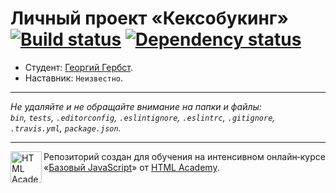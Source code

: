 # Личный проект «Кексобукинг» [![Build status][travis-image]][travis-url] [![Dependency status][dependency-image]][dependency-url]

* Студент: [Георгий Гербст](https://up.htmlacademy.ru/javascript/8/user/63231).
* Наставник: `Неизвестно`.

---

_Не удаляйте и не обращайте внимание на папки и файлы:_<br>
_`bin`, `tests`, `.editorconfig`, `.eslintignore`, `.eslintrc`, `.gitignore`, `.travis.yml`, `package.json`._

---

<a href="https://htmlacademy.ru/intensive/javascript"><img align="left" width="50" height="50" title="HTML Academy" src="https://up.htmlacademy.ru/static/img/intensive/javascript/logo-for-github.svg"></a>

Репозиторий создан для обучения на интенсивном онлайн‑курсе «[Базовый JavaScript](https://htmlacademy.ru/intensive/javascript)» от [HTML Academy](https://htmlacademy.ru).

[travis-image]: https://travis-ci.org/htmlacademy-javascript/63231-keksobooking.svg?branch=master
[travis-url]: https://travis-ci.org/htmlacademy-javascript/63231-keksobooking
[dependency-image]: https://david-dm.org/htmlacademy-javascript/63231-keksobooking.svg?style=flat-square
[dependency-url]: https://david-dm.org/htmlacademy-javascript/63231-keksobooking
